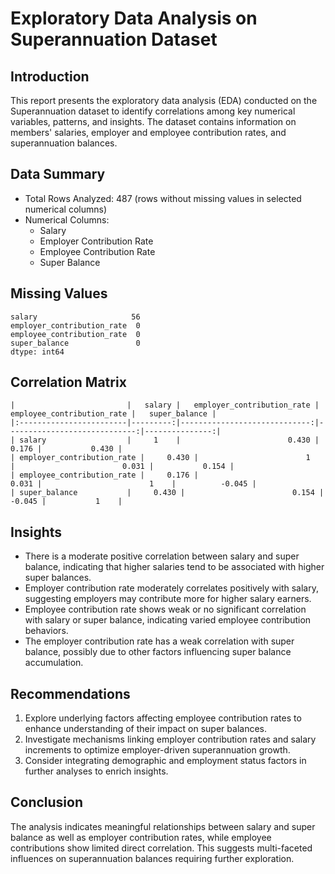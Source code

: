 # Exploratory Data Analysis on Superannuation Dataset

## Introduction
This report presents the exploratory data analysis (EDA) conducted on the Superannuation dataset to identify correlations among key numerical variables, patterns, and insights. The dataset contains information on members' salaries, employer and employee contribution rates, and superannuation balances.

## Data Summary
- Total Rows Analyzed: 487 (rows without missing values in selected numerical columns)
- Numerical Columns:
    - Salary
    - Employer Contribution Rate
    - Employee Contribution Rate
    - Super Balance

## Missing Values
```
salary                     56
employer_contribution_rate  0
employee_contribution_rate  0
super_balance               0
dtype: int64
```

## Correlation Matrix
```
|                         |   salary |   employer_contribution_rate |   employee_contribution_rate |   super_balance |
|:------------------------|---------:|-----------------------------:|-----------------------------:|---------------:|
| salary                  |     1    |                        0.430 |                        0.176 |           0.430 |
| employer_contribution_rate |     0.430 |                        1    |                        0.031 |           0.154 |
| employee_contribution_rate |     0.176 |                        0.031 |                        1    |          -0.045 |
| super_balance           |     0.430 |                        0.154 |                       -0.045 |           1    |
```

## Insights
- There is a moderate positive correlation between salary and super balance, indicating that higher salaries tend to be associated with higher super balances.
- Employer contribution rate moderately correlates positively with salary, suggesting employers may contribute more for higher salary earners.
- Employee contribution rate shows weak or no significant correlation with salary or super balance, indicating varied employee contribution behaviors.
- The employer contribution rate has a weak correlation with super balance, possibly due to other factors influencing super balance accumulation.

## Recommendations
1. Explore underlying factors affecting employee contribution rates to enhance understanding of their impact on super balances.
2. Investigate mechanisms linking employer contribution rates and salary increments to optimize employer-driven superannuation growth.
3. Consider integrating demographic and employment status factors in further analyses to enrich insights.

## Conclusion
The analysis indicates meaningful relationships between salary and super balance as well as employer contribution rates, while employee contributions show limited direct correlation. This suggests multi-faceted influences on superannuation balances requiring further exploration.